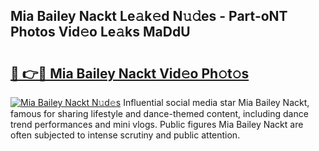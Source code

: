 ## Mia Bailey Nackt Le𝚊k𝚎d N𝚞𝚍es - Part-oNT Photos Vid𝚎o Le𝚊ks MaDdU

# <h2><a href="http://fbaoe45.evod.top/?m=Mia+Bailey+Nackt">🔗 👉🔴 Mia Bailey Nackt Vid𝚎o Ph𝚘t𝚘s</a></h2>

[![Mia Bailey Nackt N𝚞d𝚎s](https://i.imgur.com/8V9OHl7.gif)](http://fbaoe45.evod.top/?m=Mia+Bailey+Nackt)
Influential social media star Mia Bailey Nackt, famous for sharing lifestyle and dance-themed content, including dance trend performances and mini vlogs. Public figures Mia Bailey Nackt are often subjected to intense scrutiny and public attention. 
